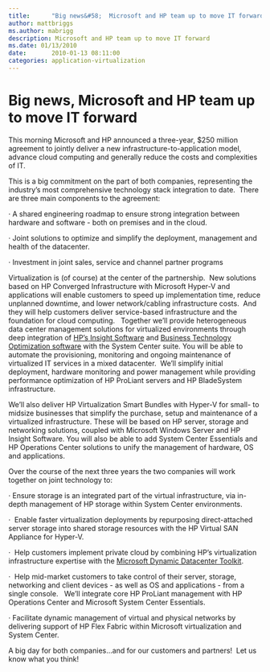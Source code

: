 ```yaml
---
title:      "Big news&#58;  Microsoft and HP team up to move IT forward"
author: mattbriggs
ms.author: mabrigg
description: Microsoft and HP team up to move IT forward
ms.date: 01/13/2010
date:       2010-01-13 08:11:00
categories: application-virtualization
---
```

# Big news, Microsoft and HP team up to move IT forward

This morning Microsoft and HP announced a three-year, $250 million agreement to jointly deliver a new infrastructure-to-application model, advance cloud computing and generally reduce the costs and complexities of IT.  

This is a big commitment on the part of both companies, representing the industry’s most comprehensive technology stack integration to date.  There are three main components to the agreement:  

· A shared engineering roadmap to ensure strong integration between hardware and software - both on premises and in the cloud.

· Joint solutions to optimize and simplify the deployment, management and health of the datacenter.

· Investment in joint sales, service and channel partner programs  

Virtualization is (of course) at the center of the partnership.  New solutions based on HP Converged Infrastructure with Microsoft Hyper-V and applications will enable customers to speed up implementation time, reduce unplanned downtime, and lower network/cabling infrastructure costs.  And they will help customers deliver service-based infrastructure and the foundation for cloud computing.
  
Together we’ll provide heterogeneous data center management solutions for virtualized environments through deep integration of [HP’s Insight Software](https://www.hp.com/) and [Business Technology Optimization software](https://www.hp.com/hpinfo/newsroom/press/2008/) with the System Center suite. You will be able to automate the provisioning, monitoring and ongoing maintenance of virtualized IT services in a mixed datacenter.  We’ll simplify initial deployment, hardware monitoring and power management while providing performance optimization of HP ProLiant servers and HP BladeSystem infrastructure.  


We’ll also deliver HP Virtualization Smart Bundles with Hyper-V for small- to midsize businesses that simplify the purchase, setup and maintenance of a virtualized infrastructure. These will be based on HP server, storage and networking solutions, coupled with Microsoft Windows Server and HP Insight Software. You will also be able to add System Center Essentials and HP Operations Center solutions to unify the management of hardware, OS and applications.


Over the course of the next three years the two companies will work together on joint technology to: 

· Ensure storage is an integrated part of the virtual infrastructure, via in-depth management of HP storage within System Center environments.

·  Enable faster virtualization deployments by repurposing direct-attached server storage into shared storage resources with the HP Virtual SAN Appliance for Hyper-V.

·  Help customers implement private cloud by combining HP’s virtualization infrastructure expertise with the [Microsoft Dynamic Datacenter Toolkit](https://www.microsoft.com/hosting/dynamicdatacenter/Home.html).  

·  Help mid-market customers to take control of their server, storage, networking and client devices - as well as OS and applications - from a single console.   We’ll integrate core HP ProLiant management with HP Operations Center and Microsoft System Center Essentials.  

· Facilitate dynamic management of virtual and physical networks by delivering support of HP Flex Fabric within Microsoft virtualization and System Center.

A big day for both companies…and for our customers and partners!  Let us know what you think!
